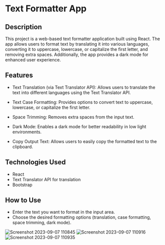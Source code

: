 # Text Formatter App


## Description

This project is a web-based text formatter application built using React. The app allows users to format text by translating it into various languages, converting it to uppercase, lowercase, or capitalize the first letter, and removing extra spaces. Additionally, the app provides a dark mode for enhanced user experience.
## Features

  * Text Translation (via Text Translator API):
        Allows users to translate the text into different languages using the Text Translator API.

   * Text Case Formatting:
        Provides options to convert text to uppercase, lowercase, or capitalize the first letter.

  * Space Trimming:
        Removes extra spaces from the input text.

   * Dark Mode:
        Enables a dark mode for better readability in low light environments.

  * Copy Output Text:
        Allows users to easily copy the formatted text to the clipboard.

## Technologies Used

   * React
   * Text Translator API for translation
   * Bootstrap

## How to Use

   * Enter the text you want to format in the input area.
   * Choose the desired formatting options (translation, case formatting, space trimming, dark mode).
    


![Screenshot 2023-09-07 110845](https://github.com/Ayushh-patell/text-format/assets/142811459/817835b8-f7dc-4d90-aa50-c54afb9f73cd)
![Screenshot 2023-09-07 110916](https://github.com/Ayushh-patell/text-format/assets/142811459/2491de2e-2f4a-478d-82af-1fc3a87e7c94)
![Screenshot 2023-09-07 110935](https://github.com/Ayushh-patell/text-format/assets/142811459/84e829d5-f29d-4047-b5f7-5eafa5d068dd)
